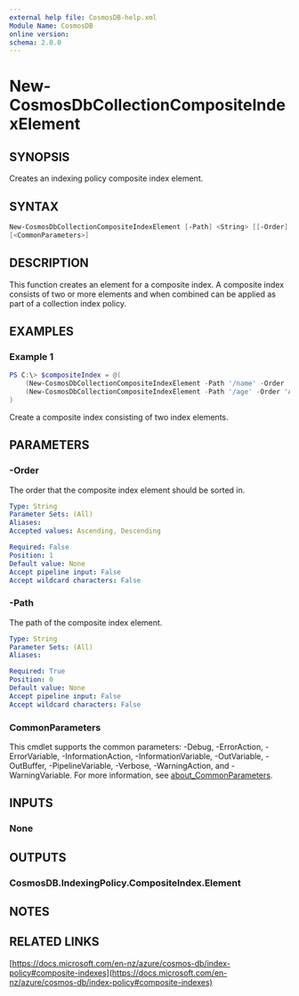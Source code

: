 ```yaml
---
external help file: CosmosDB-help.xml
Module Name: CosmosDB
online version:
schema: 2.0.0
---
```


# New-CosmosDbCollectionCompositeIndexElement

## SYNOPSIS

Creates an indexing policy composite index element.

## SYNTAX

```powershell
New-CosmosDbCollectionCompositeIndexElement [-Path] <String> [[-Order] <String>]
[<CommonParameters>]
```

## DESCRIPTION

This function creates an element for a composite index. A composite index consists
of two or more elements and when combined can be applied as part of a collection
index policy.

## EXAMPLES

### Example 1

```powershell
PS C:\> $compositeIndex = @(
    (New-CosmosDbCollectionCompositeIndexElement -Path '/name' -Order 'Ascending'),
    (New-CosmosDbCollectionCompositeIndexElement -Path '/age' -Order 'Ascending')
)
```

Create a composite index consisting of two index elements.

## PARAMETERS

### -Order

The order that the composite index element should be sorted in.

```yaml
Type: String
Parameter Sets: (All)
Aliases:
Accepted values: Ascending, Descending

Required: False
Position: 1
Default value: None
Accept pipeline input: False
Accept wildcard characters: False
```

### -Path

The path of the composite index element.

```yaml
Type: String
Parameter Sets: (All)
Aliases:

Required: True
Position: 0
Default value: None
Accept pipeline input: False
Accept wildcard characters: False
```

### CommonParameters

This cmdlet supports the common parameters: -Debug, -ErrorAction, -ErrorVariable,
-InformationAction, -InformationVariable, -OutVariable, -OutBuffer, -PipelineVariable,
-Verbose, -WarningAction, and -WarningVariable. For more information, see [about_CommonParameters](http://go.microsoft.com/fwlink/?LinkID=113216).

## INPUTS

### None

## OUTPUTS

### CosmosDB.IndexingPolicy.CompositeIndex.Element

## NOTES

## RELATED LINKS

[https://docs.microsoft.com/en-nz/azure/cosmos-db/index-policy#composite-indexes](https://docs.microsoft.com/en-nz/azure/cosmos-db/index-policy#composite-indexes)
